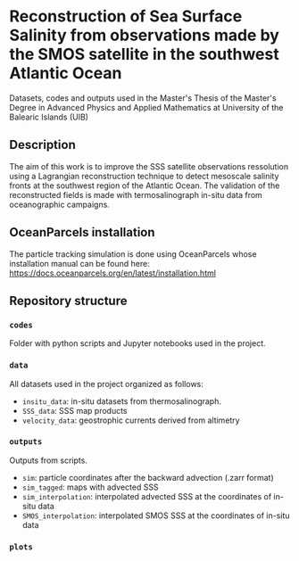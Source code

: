 # Reconstruction of Sea Surface Salinity from observations made by the SMOS satellite in the southwest Atlantic Ocean
Datasets, codes and outputs used in the Master's Thesis of the Master's Degree in Advanced Physics and Applied Mathematics at University of the Balearic Islands (UIB)
## Description
The aim of this work is to improve the SSS satellite observations ressolution using a Lagrangian reconstruction technique to detect mesoscale salinity fronts at the southwest region of the Atlantic Ocean. The validation of the reconstructed fields is made with termosalinograph in-situ data from oceanographic campaigns.
## OceanParcels installation
The particle tracking simulation is done using OceanParcels whose installation manual can be found here: https://docs.oceanparcels.org/en/latest/installation.html
## Repository structure
### `codes`
Folder with python scripts and Jupyter notebooks used in the project. 
### `data`
All datasets used in the project organized as follows:
- `insitu_data`: in-situ datasets from thermosalinograph.
- `SSS_data`: SSS map products
- `velocity_data`: geostrophic currents derived from altimetry
### `outputs`
Outputs from scripts.
- `sim`: particle coordinates after the backward advection (.zarr format)
- `sim_tagged`: maps with advected SSS
- `sim_interpolation`: interpolated advected SSS at the coordinates of in-situ data
- `SMOS_interpolation`: interpolated SMOS SSS at the coordinates of in-situ data
### `plots`

